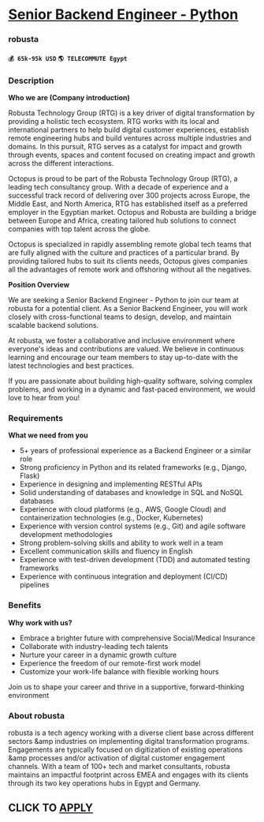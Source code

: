 # [Senior Backend Engineer - Python](https://www.remotewlb.com/apply/senior-backend-engineer-python-41401)  
### robusta  
#### `💰 65k-95k USD` `🌎 TELECOMMUTE Egypt`  

### **Description**

 **Who we are (Company introduction)**

Robusta Technology Group (RTG) is a key driver of digital transformation by providing a holistic tech ecosystem. RTG works with its local and international partners to help build digital customer experiences, establish remote engineering hubs and build ventures across multiple industries and domains. In this pursuit, RTG serves as a catalyst for impact and growth through events, spaces and content focused on creating impact and growth across the different interactions.

Octopus is proud to be part of the Robusta Technology Group (RTG), a leading tech consultancy group. With a decade of experience and a successful track record of delivering over 300 projects across Europe, the Middle East, and North America, RTG has established itself as a preferred employer in the Egyptian market. Octopus and Robusta are building a bridge between Europe and Africa, creating tailored hub solutions to connect companies with top talent across the globe.

Octopus is specialized in rapidly assembling remote global tech teams that are fully aligned with the culture and practices of a particular brand. By providing tailored hubs to suit its clients needs, Octopus gives companies all the advantages of remote work and offshoring without all the negatives.

 **Position Overview**

We are seeking a Senior Backend Engineer - Python to join our team at robusta for a potential client. As a Senior Backend Engineer, you will work closely with cross-functional teams to design, develop, and maintain scalable backend solutions.

At robusta, we foster a collaborative and inclusive environment where everyone's ideas and contributions are valued. We believe in continuous learning and encourage our team members to stay up-to-date with the latest technologies and best practices.

If you are passionate about building high-quality software, solving complex problems, and working in a dynamic and fast-paced environment, we would love to hear from you!

###  **Requirements**

 **What we need from you**

  * 5+ years of professional experience as a Backend Engineer or a similar role
  * Strong proficiency in Python and its related frameworks (e.g., Django, Flask)
  * Experience in designing and implementing RESTful APIs
  * Solid understanding of databases and knowledge in SQL and NoSQL databases
  * Experience with cloud platforms (e.g., AWS, Google Cloud) and containerization technologies (e.g., Docker, Kubernetes)
  * Experience with version control systems (e.g., Git) and agile software development methodologies
  * Strong problem-solving skills and ability to work well in a team
  * Excellent communication skills and fluency in English
  * Experience with test-driven development (TDD) and automated testing frameworks
  * Experience with continuous integration and deployment (CI/CD) pipelines

### **Benefits**

 **Why work with us?**

  * Embrace a brighter future with comprehensive Social/Medical Insurance
  * Collaborate with industry-leading tech talents
  * Nurture your career in a dynamic growth culture
  * Experience the freedom of our remote-first work model
  * Customize your work-life balance with flexible working hours 

Join us to shape your career and thrive in a supportive, forward-thinking environment

###  **About robusta**

robusta is a tech agency working with a diverse client base across different sectors &amp industries on implementing digital transformation programs. Engagements are typically focused on digitization of existing operations &amp processes and/or activation of digital customer engagement channels. With a team of 100+ tech and market consultants, robusta maintains an impactful footprint across EMEA and engages with its clients through its two key operations hubs in Egypt and Germany.

  
## CLICK TO [APPLY](https://www.remotewlb.com/apply/senior-backend-engineer-python-41401)

